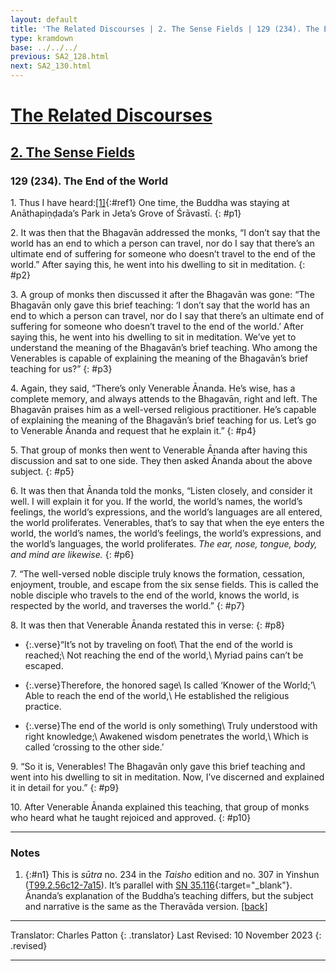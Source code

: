 ```yaml
---
layout: default
title: 'The Related Discourses | 2. The Sense Fields | 129 (234). The End of the World'
type: kramdown
base: ../../../
previous: SA2_128.html
next: SA2_130.html
---
```


# [The Related Discourses](../index.html)
## [2. The Sense Fields](index.html)
### 129 (234). The End of the World

1\. Thus I have heard:[\[1\]](#n1){:#ref1} One time, the Buddha was staying at Anāthapiṇḍada’s Park in Jeta’s Grove of Śrāvastī.
{: #p1}

2\. It was then that the Bhagavān addressed the monks, “I don’t say that the world has an end to which a person can travel, nor do I say that there’s an ultimate end of suffering for someone who doesn’t travel to the end of the world.” After saying this, he went into his dwelling to sit in meditation.
{: #p2}

3\. A group of monks then discussed it after the Bhagavān was gone: “The Bhagavān only gave this brief teaching: ‘I don’t say that the world has an end to which a person can travel, nor do I say that there’s an ultimate end of suffering for someone who doesn’t travel to the end of the world.’ After saying this, he went into his dwelling to sit in meditation. We’ve yet to understand the meaning of the Bhagavān’s brief teaching. Who among the Venerables is capable of explaining the meaning of the Bhagavān’s brief teaching for us?”
{: #p3}

4\. Again, they said, “There’s only Venerable Ānanda. He’s wise, has a complete memory, and always attends to the Bhagavān, right and left. The Bhagavān praises him as a well-versed religious practitioner. He’s capable of explaining the meaning of the Bhagavān’s brief teaching for us. Let’s go to Venerable Ānanda and request that he explain it.”
{: #p4}

5\. That group of monks then went to Venerable Ānanda after having this discussion and sat to one side. They then asked Ānanda about the above subject.
{: #p5}

6\. It was then that Ānanda told the monks, “Listen closely, and consider it well. I will explain it for you. If the world, the world’s names, the world’s feelings, the world’s expressions, and the world’s languages are all entered, the world proliferates. Venerables, that’s to say that when the eye enters the world, the world’s names, the world’s feelings, the world’s expressions, and the world’s languages, the world proliferates. <em>The ear, nose, tongue, body, and mind are likewise.</em>
{: #p6}

7\. “The well-versed noble disciple truly knows the formation, cessation, enjoyment, trouble, and escape from the six sense fields. This is called the noble disciple who travels to the end of the world, knows the world, is respected by the world, and traverses the world.”
{: #p7}

8\. It was then that Venerable Ānanda restated this in verse:
{: #p8}

* {:.verse}“It’s not by traveling on foot\\
That the end of the world is reached;\\
Not reaching the end of the world,\\
Myriad pains can’t be escaped.

* {:.verse}Therefore, the honored sage\\
Is called ‘Knower of the World;’\\
Able to reach the end of the world,\\
He established the religious practice.

* {:.verse}The end of the world is only something\\
Truly understood with right knowledge;\\
Awakened wisdom penetrates the world,\\
Which is called ‘crossing to the other side.’

9\. “So it is, Venerables! The Bhagavān only gave this brief teaching and went into his dwelling to sit in meditation. Now, I’ve discerned and explained it in detail for you.”
{: #p9}

10\. After Venerable Ānanda explained this teaching, that group of monks who heard what he taught rejoiced and approved.
{: #p10}

---

### Notes

1. {:#n1} This is <em>sūtra</em> no. 234 in the <cite>Taisho</cite> edition and no. 307 in Yinshun (<a href="https://cbetaonline.dila.edu.tw/zh/T02n0099_p0056c12" target="_blank">T99.2.56c12-7a15</a>). It’s parallel with [SN 35.116](https://suttacentral.net/sn35.116){:target="_blank"}. Ānanda’s explanation of the Buddha’s teaching differs, but the subject and narrative is the same as the Theravāda version. [\[back\]](#ref1)

---

Translator: Charles Patton
{: .translator}
Last Revised: 10 November 2023
{: .revised}

---